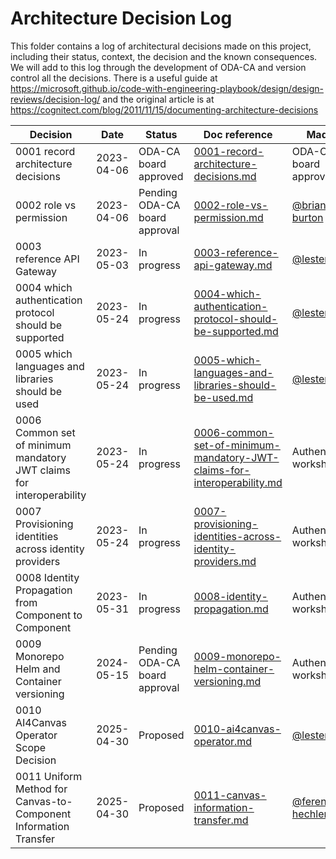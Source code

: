 # Architecture Decision Log

This folder contains a log of architectural decisions made on this project, including their status, context, the decision and the known consequences. We will add to this log through the development of ODA-CA and version control all the decisions. There is a useful guide at https://microsoft.github.io/code-with-engineering-playbook/design/design-reviews/decision-log/ and the original article is at https://cognitect.com/blog/2011/11/15/documenting-architecture-decisions

| Decision | Date | Status | Doc reference | Made By |
|----------|-------|-------|---------------|---------|
| 0001 record architecture decisions | 2023-04-06 | ODA-CA board approved | [0001-record-architecture-decisions.md](0001-record-architecture-decisions.md) |   ODA-CA board approved   |
| 0002 role vs permission | 2023-04-06 | Pending ODA-CA board approval | [0002-role-vs-permission.md](0002-role-vs-permission.md) |   [@brian-burton](https://www.github.com/brian-burton)   |
| 0003 reference API Gateway | 2023-05-03 | In progress | [0003-reference-api-gateway.md](0003-reference-api-gateway.md) |   [@lesterthomas](https://www.github.com/lesterthomas)   |
| 0004 which authentication protocol should be supported | 2023-05-24 | In progress | [0004-which-authentication-protocol-should-be-supported.md](0004-which-authentication-protocol-should-be-supported.md) |   [@lesterthomas](https://www.github.com/lesterthomas)   |
| 0005 which languages and libraries should be used | 2023-05-24 | In progress | [0005-which-languages-and-libraries-should-be-used.md](0005-which-languages-and-libraries-should-be-used.md) |   [@lesterthomas](https://www.github.com/lesterthomas)   |
| 0006 Common set of minimum mandatory JWT claims for interoperability | 2023-05-24 | In progress | [0006-common-set-of-minimum-mandatory-JWT-claims-for-interoperability.md](0006-common-set-of-minimum-mandatory-JWT-claims-for-interoperability.md) |  Authentication workshop |
| 0007 Provisioning identities across identity providers | 2023-05-24 | In progress | [0007-provisioning-identities-across-identity-providers.md](0007-provisioning-identities-across-identity-providers.md) |  Authentication workshop |
| 0008 Identity Propagation from Component to Component | 2023-05-31 | In progress | [0008-identity-propagation.md](0008-identity-propagation.md) |  Authentication workshop |
| 0009 Monorepo Helm and Container versioning | 2024-05-15 | Pending ODA-CA board approval | [0009-monorepo-helm-container-versioning.md](0009-monorepo-helm-container-versioning.md) |  Authentication workshop |
| 0010 AI4Canvas Operator Scope Decision | 2025-04-30 | Proposed | [0010-ai4canvas-operator.md](0010-ai4canvas-operator.md) |  [@lesterthomas](https://www.github.com/lesterthomas) |
| 0011 Uniform Method for Canvas-to-Component Information Transfer | 2025-04-30 | Proposed | [0011-canvas-information-transfer.md](0011-canvas-information-transfer.md) |  [@ferenc-hechler](https://www.github.com/ferenc-hechler) |
